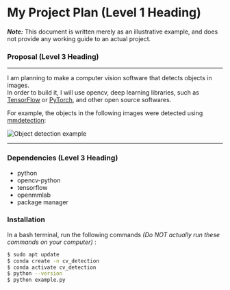 # My Project Plan (Level 1 Heading)
***Note:*** This document is written merely as an illustrative example, and does not provide any working guide to an actual project.

### Proposal (Level 3 Heading)
---
I am planning to make a computer vision software that detects objects in images.\
In order to build it, I will use opencv, deep learning libraries, such as [TensorFlow](https://www.tensorflow.org/?hl=ko)
or [PyTorch](https://pytorch.org/), and other open source softwares.

For example, the objects in the following images were detected using [mmdetection](https://github.com/open-mmlab/mmdetection):

![Object detection example](https://user-images.githubusercontent.com/12907710/137271636-56ba1cd2-b110-4812-8221-b4c120320aa9.png)

---
### Dependencies  (Level 3 Heading)
- python
- opencv-python
- tensorflow
- openmmlab
- package manager

### Installation
In a bash terminal, run the following commands *(Do NOT actually run these commands on your computer)* :

```bash
$ sudo apt update 
$ conda create -n cv_detection 
$ conda activate cv_detection 
$ python --version 
$ python example.py
